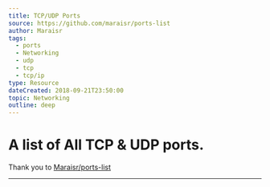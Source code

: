 ```yaml
---
title: TCP/UDP Ports
source: https://github.com/maraisr/ports-list
author: Maraisr
tags:
  - ports
  - Networking
  - udp
  - tcp
  - tcp/ip
type: Resource
dateCreated: 2018-09-21T23:50:00
topic: Networking
outline: deep
---
```


<script setup>
import Ports from '@theme/components/Projects/Ports.vue'
</script>

# A list of All TCP & UDP ports.

Thank you to [Maraisr/ports-list](https://github.com/maraisr/ports-list)

---

<Ports/>
